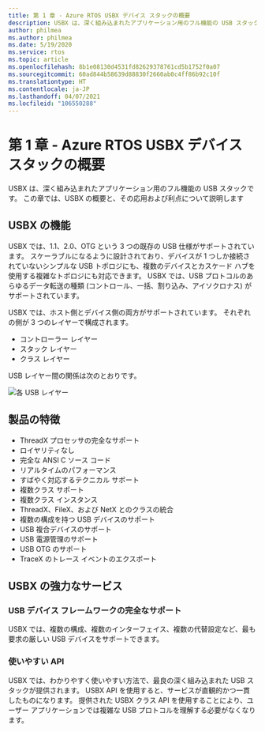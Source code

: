 ```yaml
---
title: 第 1 章 - Azure RTOS USBX デバイス スタックの概要
description: USBX は、深く組み込まれたアプリケーション用のフル機能の USB スタックです。 この章では、USBX の概要と、その利点および応用について説明します。
author: philmea
ms.author: philmea
ms.date: 5/19/2020
ms.service: rtos
ms.topic: article
ms.openlocfilehash: 8b1e08130d4531fd82629378761cd5b1752f0a07
ms.sourcegitcommit: 60ad844b58639d88830f2660ab0c4ff86b92c10f
ms.translationtype: HT
ms.contentlocale: ja-JP
ms.lasthandoff: 04/07/2021
ms.locfileid: "106550288"
---
```

# <a name="chapter-1---introduction-to-azure-rtos-usbx-device-stack"></a>第 1 章 - Azure RTOS USBX デバイス スタックの概要

USBX は、深く組み込まれたアプリケーション用のフル機能の USB スタックです。 この章では、USBX の概要と、その応用および利点について説明します 

## <a name="usbx-features"></a>USBX の機能

USBX では、1.1、2.0、OTG という 3 つの既存の USB 仕様がサポートされています。 スケーラブルになるように設計されており、デバイスが 1 つしか接続されていないシンプルな USB トポロジにも、複数のデバイスとカスケード ハブを使用する複雑なトポロジにも対応できます。 USBX では、USB プロトコルのあらゆるデータ転送の種類 (コントロール、一括、割り込み、アイソクロナス) がサポートされています。

USBX では、ホスト側とデバイス側の両方がサポートされています。 それぞれの側が 3 つのレイヤーで構成されます。

- コントローラー レイヤー
- スタック レイヤー
- クラス レイヤー

USB レイヤー間の関係は次のとおりです。

![各 USB レイヤー](media/usbx-device-stack/usb-layers.png)

## <a name="product-highlights"></a>製品の特徴

- ThreadX プロセッサの完全なサポート
- ロイヤリティなし
- 完全な ANSI C ソース コード
- リアルタイムのパフォーマンス
- すばやく対応するテクニカル サポート
- 複数クラス サポート
- 複数クラス インスタンス
- ThreadX、FileX、および NetX とのクラスの統合
- 複数の構成を持つ USB デバイスのサポート
- USB 複合デバイスのサポート
- USB 電源管理のサポート
- USB OTG のサポート
- TraceX のトレース イベントのエクスポート

## <a name="powerful-services-of-usbx"></a>USBX の強力なサービス

### <a name="complete-usb-device-framework-support"></a>USB デバイス フレームワークの完全なサポート

USBX では、複数の構成、複数のインターフェイス、複数の代替設定など、最も要求の厳しい USB デバイスをサポートできます。

### <a name="easy-to-use-apis"></a>使いやすい API

USBX では、わかりやすく使いやすい方法で、最良の深く組み込まれた USB スタックが提供されます。 USBX API を使用すると、サービスが直観的かつ一貫したものになります。 提供された USBX クラス API を使用することにより、ユーザー アプリケーションでは複雑な USB プロトコルを理解する必要がなくなります。
